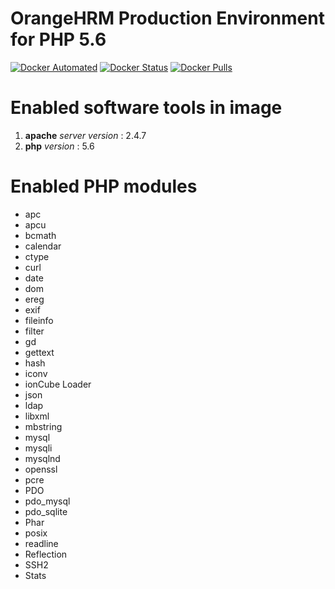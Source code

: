 # OrangeHRM Production Environment for PHP 5.6
[![Docker Automated](https://img.shields.io/docker/automated/orangehrm/orangehrm-environment-images.svg)](https://hub.docker.com/r/orangehrm/orangehrm-environment-images/) [![Docker Status](https://img.shields.io/docker/build/orangehrm/orangehrm-environment-images.svg)](https://hub.docker.com/r/orangehrm/orangehrm-environment-images/) [![Docker Pulls](https://img.shields.io/docker/pulls/orangehrm/orangehrm-environment-images.svg)](https://hub.docker.com/r/orangehrm/orangehrm-environment-images/)


# Enabled software tools in image
1. **apache** _server version_ : 2.4.7
2. **php** _version_ : 5.6

# Enabled PHP modules
- apc
- apcu
- bcmath
- calendar
- ctype
- curl
- date
- dom
- ereg
- exif
- fileinfo
- filter
- gd
- gettext
- hash
- iconv
- ionCube Loader
- json
- ldap
- libxml
- mbstring
- mysql
- mysqli
- mysqlnd
- openssl
- pcre
- PDO
- pdo_mysql
- pdo_sqlite
- Phar
- posix
- readline
- Reflection
- SSH2
- Stats
